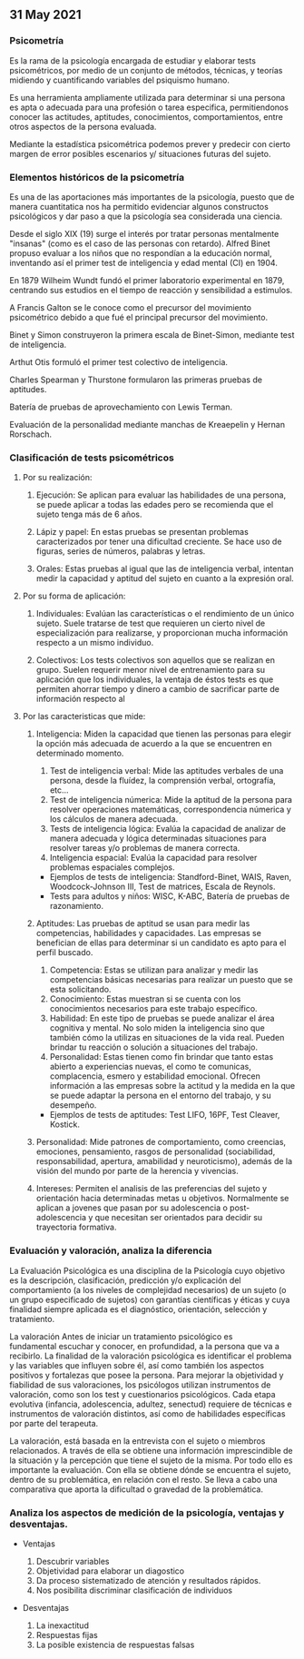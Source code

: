 ## 31 May 2021

### Psicometría

Es la rama de la psicología encargada de estudiar y elaborar tests psicométricos, por medio de un conjunto de métodos, técnicas, y teorías midiendo y cuantificando variables del psiquismo humano.

Es una herramienta ampliamente utilizada para determinar si una persona es apta o adecuada para una profesión o tarea especifica, permitiendonos conocer las actitudes, aptitudes, conocimientos, comportamientos, entre otros aspectos de la persona evaluada.

Mediante la estadística psicométrica podemos prever y predecir con cierto margen de error posibles escenarios y/ situaciones futuras del sujeto.

### Elementos históricos de la psicometría

Es una de las aportaciones más importantes de la psicología, puesto que de manera cuantitatica nos ha permitido evidenciar algunos constructos psicológicos y dar paso a que la psicología sea considerada una ciencia.

Desde el siglo XIX (19) surge el interés por tratar personas mentalmente "insanas" (como es el caso de las personas con retardo).
Alfred Binet propuso evaluar a los niños que no respondían a la educación normal, inventando así el primer test de inteligencia y edad mental (CI) en 1904.

En 1879 Wilheim Wundt fundó el primer laboratorio experimental en 1879, centrando sus estudios en el tiempo de reacción y sensibilidad a estimulos.

A Francis Galton se le conoce como el precursor del movimiento psicométrico debido a que fué el principal precursor del movimiento.

Binet y Simon construyeron la primera escala de Binet-Simon, mediante test de inteligencia.

Arthut Otis formuló el primer test colectivo de inteligencia.

Charles Spearman y Thurstone formularon las primeras pruebas de aptitudes.

Batería de pruebas de aprovechamiento con Lewis Terman.

Evaluación de la personalidad mediante manchas de  Kreaepelin y Hernan Rorschach.

### Clasificación de tests psicométricos

1. Por su realización:

	1. Ejecución: Se aplican para evaluar las habilidades de una persona, se puede aplicar a todas las edades pero se recomienda que el sujeto tenga más de 6 años.

	2. Lápiz y papel: En estas pruebas se presentan problemas caracterizados por tener una dificultad creciente. Se hace uso de figuras, series de números, palabras y letras.

	3. Orales: Estas pruebas al igual que las de inteligencia verbal, intentan medir la capacidad y aptitud del sujeto en cuanto a la expresión oral.

2. Por su forma de aplicación:

	1. Individuales: Evalúan las características o el rendimiento de un único sujeto. Suele tratarse de test que requieren un cierto nivel de especialización para realizarse, y proporcionan mucha información respecto a un mismo individuo.

	2. Colectivos: Los tests colectivos son aquellos que se realizan en grupo. Suelen requerir menor nivel de entrenamiento para su aplicación que los individuales, la ventaja de éstos tests es que permiten ahorrar tiempo y dinero a cambio de sacrificar parte de información respecto al

3. Por las caracteristicas que mide:

	1. Inteligencia: Miden la capacidad que tienen las personas para elegir la opción más adecuada de acuerdo a la que se encuentren en determinado momento.

		1. Test de inteligencia verbal: Mide las aptitudes verbales de una persona, desde la fluídez, la comprensión verbal, ortografía, etc...
		2. Test de inteligencia númerica: Mide la aptitud de la persona para resolver operaciones matemáticas, correspondencia númerica y los cálculos de manera adecuada.
		3. Tests de inteligencia lógica: Evalúa la capacidad de analizar de manera adecuada y lógica determinadas situaciones para resolver tareas y/o problemas de manera correcta.
		4. Inteligencia espacial: Evalúa la capacidad para resolver problemas espaciales complejos.

		- Ejemplos de tests de inteligencia: Standford-Binet, WAIS, Raven, Woodcock-Johnson III, Test de matrices, Escala de Reynols.
		- Tests para adultos y niños: WISC, K-ABC, Batería de pruebas de razonamiento.

	2. Aptitudes: Las pruebas de aptitud se usan para medir las competencias, habilidades y capacidades. Las empresas se benefician de ellas para determinar si un candidato es apto para el perfil buscado. 

		1.   Competencia: Estas se utilizan para analizar y medir las competencias básicas necesarias para realizar un puesto que se esta solicitando.
		2.   Conocimiento: Estas muestran si se cuenta con los conocimientos necesarios para este trabajo específico.
		3.   Habilidad: En este tipo de pruebas se puede analizar el área cognitiva y mental. No solo miden la inteligencia sino que también cómo la utilizas en situaciones de la vida real. Pueden brindar tu reacción o solución a situaciones del trabajo.
		4.   Personalidad: Estas tienen como fin brindar que tanto estas abierto a experiencias nuevas, el como te comunicas, complacencia, esmero y estabilidad emocional. Ofrecen información a las empresas sobre la actitud y la medida en la que se puede adaptar la persona en el entorno del trabajo, y su desempeño. 

		- Ejemplos de tests de aptitudes: Test LIFO, 16PF, Test Cleaver, Kostick.  

	4. Personalidad: Mide patrones de comportamiento, como creencias, emociones, pensamiento, rasgos de personalidad (sociabilidad, responsabilidad, apertura, amabilidad y neuroticismo), además de la visión del mundo por parte de la herencia y vivencias.

	5. Intereses: Permiten el analisis de las preferencias del sujeto y orientación hacia determinadas metas u objetivos. Normalmente se aplican a jovenes que pasan por su adolescencia o post-adolescencia y que necesitan ser orientados para decidir su trayectoria formativa.

### Evaluación y valoración, analiza la diferencia

La Evaluación Psicológica es una disciplina de la Psicología cuyo objetivo es la descripción, clasificación, predicción y/o explicación del comportamiento (a los niveles de complejidad necesarios) de un sujeto (o un grupo especificado de sujetos) con garantías científicas y éticas y cuya finalidad siempre aplicada es el diagnóstico, orientación, selección y tratamiento.

La valoración Antes de iniciar un tratamiento psicológico es fundamental escuchar y conocer, en profundidad, a la persona que va a recibirlo. La finalidad de la valoración psicológica es identificar el problema y las variables que influyen sobre él, así como también los aspectos positivos y fortalezas que posee la persona.
Para mejorar la objetividad y fiabilidad de sus valoraciones, los psicólogos utilizan instrumentos de valoración, como son los test y cuestionarios psicológicos. Cada etapa evolutiva (infancia, adolescencia, adultez, senectud) requiere de técnicas e instrumentos de valoración distintos, así como de habilidades específicas por parte del terapeuta.

La valoración, está basada en la entrevista con el sujeto o miembros relacionados. A través de ella se obtiene una información imprescindible de la situación y la percepción que tiene el sujeto de la misma. Por todo ello es importante la evaluación. Con ella se obtiene dónde se encuentra el sujeto, dentro de su problemática, en relación con el resto. Se lleva a cabo una comparativa que aporta la dificultad o gravedad de la problemática.

### Analiza los aspectos de medición de la psicología, ventajas y desventajas.

- Ventajas 
	1. Descubrir variables
	2. Objetividad para elaborar un diagostico
	3. Da proceso sistematizado de atención y resultados rápidos.
	4. Nos posibilita discriminar clasificación de individuos 

- Desventajas
	1. La inexactitud
	2. Respuestas fijas
	3. La posible existencia de respuestas falsas
